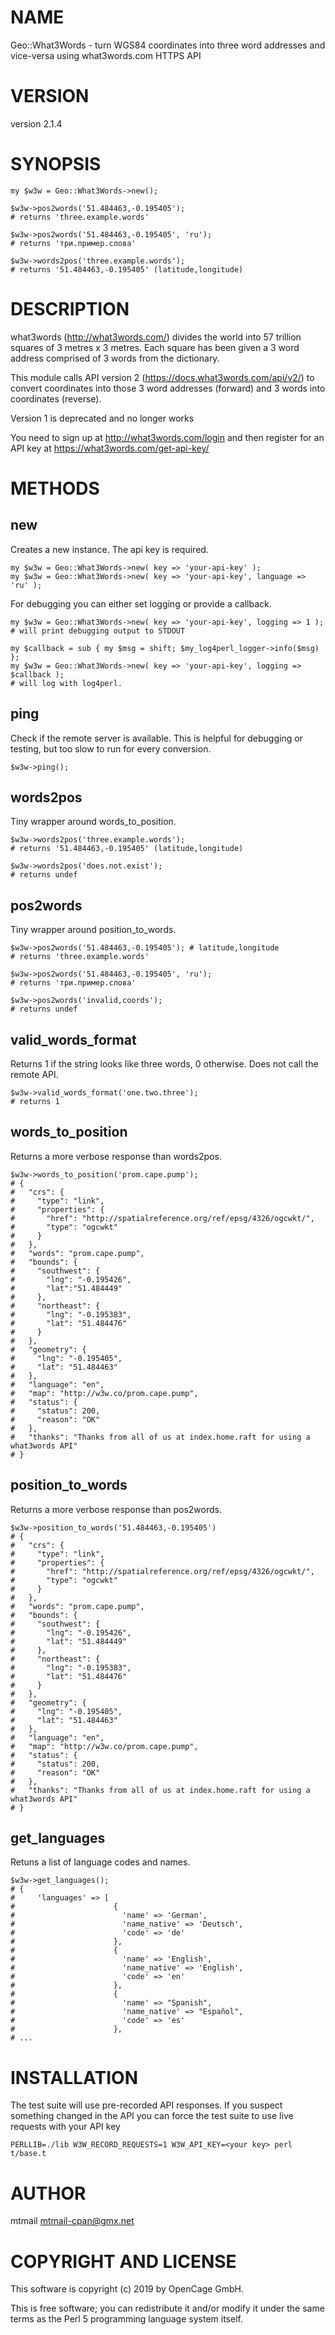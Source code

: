 # NAME

Geo::What3Words - turn WGS84 coordinates into three word addresses and vice-versa using what3words.com HTTPS API

# VERSION

version 2.1.4

# SYNOPSIS

    my $w3w = Geo::What3Words->new();

    $w3w->pos2words('51.484463,-0.195405');
    # returns 'three.example.words'

    $w3w->pos2words('51.484463,-0.195405', 'ru');
    # returns 'три.пример.слова'

    $w3w->words2pos('three.example.words');
    # returns '51.484463,-0.195405' (latitude,longitude)

# DESCRIPTION

what3words (http://what3words.com/) divides the world into 57 trillion squares
of 3 metres x 3 metres. Each square has been given a 3 word address comprised
of 3 words from the dictionary.

This module calls API version 2 (https://docs.what3words.com/api/v2/) to convert
coordinates into those 3 word addresses (forward) and 3 words into coordinates
(reverse).

Version 1 is deprecated and no longer works

You need to sign up at http://what3words.com/login and then register for an API key
at https://what3words.com/get-api-key/

# METHODS

## new

Creates a new instance. The api key is required.

    my $w3w = Geo::What3Words->new( key => 'your-api-key' );
    my $w3w = Geo::What3Words->new( key => 'your-api-key', language => 'ru' );

For debugging you can either set logging or provide a callback.

    my $w3w = Geo::What3Words->new( key => 'your-api-key', logging => 1 );
    # will print debugging output to STDOUT

    my $callback = sub { my $msg = shift; $my_log4perl_logger->info($msg) };
    my $w3w = Geo::What3Words->new( key => 'your-api-key', logging => $callback );
    # will log with log4perl.

## ping

Check if the remote server is available. This is helpful for debugging or
testing, but too slow to run for every conversion.

    $w3w->ping();

## words2pos

Tiny wrapper around words\_to\_position.

    $w3w->words2pos('three.example.words');
    # returns '51.484463,-0.195405' (latitude,longitude)

    $w3w->words2pos('does.not.exist');
    # returns undef

## pos2words

Tiny wrapper around position\_to\_words.

    $w3w->pos2words('51.484463,-0.195405'); # latitude,longitude
    # returns 'three.example.words'

    $w3w->pos2words('51.484463,-0.195405', 'ru');
    # returns 'три.пример.слова'

    $w3w->pos2words('invalid,coords');
    # returns undef

## valid\_words\_format

Returns 1 if the string looks like three words, 0 otherwise. Does
not call the remote API.

    $w3w->valid_words_format('one.two.three');
    # returns 1

## words\_to\_position

Returns a more verbose response than words2pos.

    $w3w->words_to_position('prom.cape.pump');
    # {
    #   "crs": {
    #     "type": "link",
    #     "properties": {
    #       "href": "http://spatialreference.org/ref/epsg/4326/ogcwkt/",
    #       "type": "ogcwkt"
    #     }
    #   },
    #   "words": "prom.cape.pump",
    #   "bounds": {
    #     "southwest": {
    #       "lng": "-0.195426",
    #       "lat":"51.484449"
    #     },
    #     "northeast": {
    #       "lng": "-0.195383",
    #       "lat": "51.484476"
    #     }
    #   },
    #   "geometry": {
    #     "lng": "-0.195405",
    #     "lat": "51.484463"
    #   },
    #   "language": "en",
    #   "map": "http://w3w.co/prom.cape.pump",
    #   "status": {
    #     "status": 200,
    #     "reason": "OK"
    #   },
    #   "thanks": "Thanks from all of us at index.home.raft for using a what3words API"
    # }

## position\_to\_words

Returns a more verbose response than pos2words.

    $w3w->position_to_words('51.484463,-0.195405')
    # {
    #   "crs": {
    #     "type": "link",
    #     "properties": {
    #       "href": "http://spatialreference.org/ref/epsg/4326/ogcwkt/",
    #       "type": "ogcwkt"
    #     }
    #   },
    #   "words": "prom.cape.pump",
    #   "bounds": {
    #     "southwest": {
    #       "lng": "-0.195426",
    #       "lat": "51.484449"
    #     },
    #     "northeast": {
    #       "lng": "-0.195383",
    #       "lat": "51.484476"
    #     }
    #   },
    #   "geometry": {
    #     "lng": "-0.195405",
    #     "lat": "51.484463"
    #   },
    #   "language": "en",
    #   "map": "http://w3w.co/prom.cape.pump",
    #   "status": {
    #     "status": 200,
    #     "reason": "OK"
    #   },
    #   "thanks": "Thanks from all of us at index.home.raft for using a what3words API"
    # }

## get\_languages

Retuns a list of language codes and names.

    $w3w->get_languages();
    # {
    #     'languages' => [
    #                      {
    #                        'name' => 'German',
    #                        'name_native' => 'Deutsch',
    #                        'code' => 'de'
    #                      },
    #                      {
    #                        'name' => 'English',
    #                        'name_native' => 'English',
    #                        'code' => 'en'
    #                      },
    #                      {
    #                        'name' => "Spanish",
    #                        'name_native' => "Español",
    #                        'code' => 'es'
    #                      },
    # ...

# INSTALLATION

The test suite will use pre-recorded API responses. If you suspect something
changed in the API you can force the test suite to use live requests with
your API key

    PERLLIB=./lib W3W_RECORD_REQUESTS=1 W3W_API_KEY=<your key> perl t/base.t

# AUTHOR

mtmail <mtmail-cpan@gmx.net>

# COPYRIGHT AND LICENSE

This software is copyright (c) 2019 by OpenCage GmbH.

This is free software; you can redistribute it and/or modify it under
the same terms as the Perl 5 programming language system itself.
